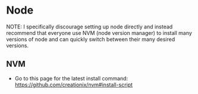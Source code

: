 Node
====

NOTE: I specifically discourage setting up node directly and instead recommend
that everyone use NVM (node version manager) to install many versions of node
and can quickly switch between their many desired versions.

NVM
----
- Go to this page for the latest install command:
https://github.com/creationix/nvm#install-script
